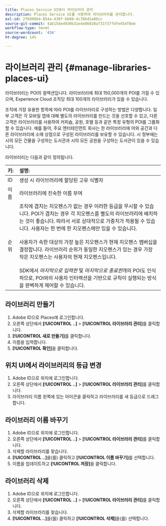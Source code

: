 ```yaml
---
title: Places Service UI에서 라이브러리 관리
description: Places Service UI를 사용하여 라이브러리를 관리합니다.
exl-id: 2fb999b4-854a-430f-bb89-4c786d1a89cc
source-git-commit: 4ab15ded930b31e4e06920af31f37fdfe45df8eb
workflow-type: tm+mt
source-wordcount: '434'
ht-degree: 14%

---
```


# 라이브러리 관리 {#manage-libraries-places-ui}

라이브러리는 POI의 컬렉션입니다. 라이브러리에 최대 150,000개의 POI를 가질 수 있으며, Experience Cloud 조직당 최대 100개의 라이브러리가 있을 수 있습니다.

조직에 가장 유용한 항목에 따라 POI를 라이브러리로 구성하는 방법은 다양합니다. 일부 고객은 각 모바일 앱에 대해 별도의 라이브러리를 만드는 것을 선호할 수 있고, 다른 고객은 라이브러리를 사용하여 커피숍, 공원, 호텔 등과 같은 특정 유형의 POI를 그룹화할 수 있습니다. 예를 들어, 주요 엔터테인먼트 회사는 한 라이브러리에 야외 공간과 다른 라이브러리에 소매 상점으로 구성된 라이브러리를 보유할 수 있습니다. 시 정부에는 시의 모든 건물을 구성하는 도서관과 시의 모든 공원을 구성하는 도서관이 있을 수 있습니다.

라이브러리는 다음과 같이 정의됩니다.

| 키: | 설명: |
| :--- | :--- |
| ID | 생성 시 라이브러리에 할당된 고유 식별자 |
| 이름 | 라이브러리에 친숙한 이름 부여 |
| 순위 | 조직에 겹치는 지오펜스가 없는 경우 이러한 등급을 무시할 수 있습니다. POI가 겹치는 경우 각 지오펜스를 별도의 라이브러리에 배치하는 것이 좋습니다. 따라서 서로 상대적으로 가중치가 적용될 수 있습니다. 사용자는 한 번에 한 지오펜스에만 있을 수 있습니다. <br><br>사용자가 속한 대상의 가장 높은 지오펜스가 현재 지오펜스 멤버십을 결정합니다. 라이브러리 순위가 동일한 지오펜스가 있는 경우 가장 작은 지오펜스는 사용자의 현재 지오펜스입니다. <br><br>SDK에서 *마지막으로 입력한* 및 *마지막으로 종료한*&#x200B;개의 POI도 인식하므로, POI와의 사용자 인터랙션을 기반으로 규칙이 실행되는 방식을 완벽하게 제어할 수 있습니다. |

## 라이브러리 만들기

1. Adobe ID으로 Places에 로그인합니다.
1. 오른쪽 상단에서 **[!UICONTROL ..]** > **[!UICONTROL 라이브러리 관리]**&#x200B;를 클릭합니다.
1. **[!UICONTROL 새로 만들기]**&#x200B;를 클릭합니다.
1. 이름을 입력합니다.
1. **[!UICONTROL 확인]**&#x200B;을 클릭합니다.

## 위치 UI에서 라이브러리의 등급 변경

1. Adobe ID으로 위치에 로그인합니다.
1. 오른쪽 상단에서 **[!UICONTROL ..]** > **[!UICONTROL 라이브러리 관리]**&#x200B;를 클릭합니다.
1. 라이브러리 이름 왼쪽에 있는 아이콘을 클릭하고 라이브러리를 새 등급으로 드래그합니다.

## 라이브러리 이름 바꾸기

1. Adobe ID으로 위치에 로그인합니다.
1. 오른쪽 상단에서 **[!UICONTROL ..]** > **[!UICONTROL 라이브러리 관리]**&#x200B;를 클릭합니다.
1. 삭제할 라이브러리를 찾습니다.
1. **[!UICONTROL ..]**&#x200B;을(를) 클릭하고 **[!UICONTROL 이름 바꾸기]**&#x200B;를 선택합니다.
1. 이름을 업데이트하고 **[!UICONTROL 저장]**&#x200B;을 클릭합니다.

## 라이브러리 삭제

1. Adobe ID으로 위치에 로그인합니다.
1. 오른쪽 상단에서 **[!UICONTROL ..]** > **[!UICONTROL 라이브러리 관리]**&#x200B;를 클릭합니다.
1. 삭제할 라이브러리를 찾습니다.
1. **[!UICONTROL ..]**&#x200B;을(를) 클릭하고 **[!UICONTROL 삭제]**&#x200B;을(를) 선택합니다.
